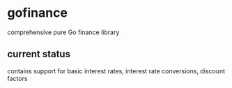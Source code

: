 # gofinance
comprehensive pure Go finance library

## current status
contains support for basic interest rates, interest rate conversions, discount factors

